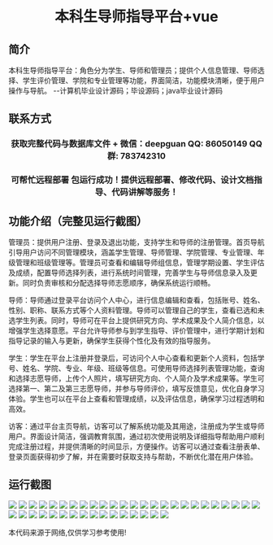 <p><h1 align="center">本科生导师指导平台+vue</h1></p>

## 简介
本科生导师指导平台：角色分为学生、导师和管理员；提供个人信息管理、导师选择、学生评价管理、学院和专业管理等功能，界面简洁，功能模块清晰，便于用户操作与导航。    --计算机毕业设计源码；毕设源码；java毕业设计源码


## 联系方式
<p><h3 align="center">获取完整代码与数据库文件 + 微信：deepguan QQ: 86050149 QQ群: 783742310</h3></p>
<p><h3 align="center">可帮忙远程部署 包运行成功！提供远程部署、修改代码、设计文档指导、代码讲解等服务！</h3></p>

## 功能介绍（完整见运行截图）
管理员：提供用户注册、登录及退出功能，支持学生和导师的注册管理。首页导航引导用户访问不同管理模块，涵盖学生管理、导师管理、学院管理、专业管理、年级管理和班级管理等。管理员可查看和编辑导师组信息，管理学期设置、学生评估及成绩，配置导师选择列表，进行系统时间管理，完善学生与导师信息录入及更新。同时负责审核和分配选择导师志愿顺序，确保系统运行顺畅。

导师：导师通过登录平台访问个人中心，进行信息编辑和查看，包括账号、姓名、性别、职称、联系方式等个人资料管理。导师可以管理自己的学生，查看已选和未选学生列表。同时，导师可在平台上提供研究方向、学术成果及个人简介信息，以增强学生选择意愿。平台允许导师参与到学生指导、评价管理中，进行学期计划和指导记录的输入与更新，确保学生获得个性化及有效的指导服务。

学生：学生在平台上注册并登录后，可访问个人中心查看和更新个人资料，包括学号、姓名、学院、专业、年级、班级等信息。可使用导师选择列表管理功能，查询和选择志愿导师，上传个人照片，填写研究方向、个人简介及学术成果等。学生可选择第一、第二及第三志愿导师，并参与导师评价，填写反馈意见，优化自身学习体验。学生也可以在平台上查看和管理成绩，以及评估信息，确保学习过程透明和高效。

访客：通过平台主页导航，访客可以了解系统功能及其用途，注册成为学生或导师用户。界面设计简洁，强调教育氛围，通过初次使用说明及详细指导帮助用户顺利完成注册过程，并提供清晰的时间显示，方便操作。访客可以通过查看注册表单、登录页面获得初步了解，并在需要时获取支持与帮助，不断优化潜在用户体验。


## 运行截图
![](https://bs-1329754181.cos.ap-shanghai.myqcloud.com/ssm/UndergraduateMentorGuidancePlatform/img/001.jpg)
![](https://bs-1329754181.cos.ap-shanghai.myqcloud.com/ssm/UndergraduateMentorGuidancePlatform/img/002.jpg)
![](https://bs-1329754181.cos.ap-shanghai.myqcloud.com/ssm/UndergraduateMentorGuidancePlatform/img/003.jpg)
![](https://bs-1329754181.cos.ap-shanghai.myqcloud.com/ssm/UndergraduateMentorGuidancePlatform/img/004.jpg)
![](https://bs-1329754181.cos.ap-shanghai.myqcloud.com/ssm/UndergraduateMentorGuidancePlatform/img/005.jpg)
![](https://bs-1329754181.cos.ap-shanghai.myqcloud.com/ssm/UndergraduateMentorGuidancePlatform/img/006.jpg)
![](https://bs-1329754181.cos.ap-shanghai.myqcloud.com/ssm/UndergraduateMentorGuidancePlatform/img/007.jpg)
![](https://bs-1329754181.cos.ap-shanghai.myqcloud.com/ssm/UndergraduateMentorGuidancePlatform/img/008.jpg)
![](https://bs-1329754181.cos.ap-shanghai.myqcloud.com/ssm/UndergraduateMentorGuidancePlatform/img/009.jpg)
![](https://bs-1329754181.cos.ap-shanghai.myqcloud.com/ssm/UndergraduateMentorGuidancePlatform/img/010.jpg)
![](https://bs-1329754181.cos.ap-shanghai.myqcloud.com/ssm/UndergraduateMentorGuidancePlatform/img/011.jpg)
![](https://bs-1329754181.cos.ap-shanghai.myqcloud.com/ssm/UndergraduateMentorGuidancePlatform/img/012.jpg)
![](https://bs-1329754181.cos.ap-shanghai.myqcloud.com/ssm/UndergraduateMentorGuidancePlatform/img/013.jpg)
![](https://bs-1329754181.cos.ap-shanghai.myqcloud.com/ssm/UndergraduateMentorGuidancePlatform/img/014.jpg)
![](https://bs-1329754181.cos.ap-shanghai.myqcloud.com/ssm/UndergraduateMentorGuidancePlatform/img/015.jpg)
![](https://bs-1329754181.cos.ap-shanghai.myqcloud.com/ssm/UndergraduateMentorGuidancePlatform/img/016.jpg)
![](https://bs-1329754181.cos.ap-shanghai.myqcloud.com/ssm/UndergraduateMentorGuidancePlatform/img/017.jpg)
![](https://bs-1329754181.cos.ap-shanghai.myqcloud.com/ssm/UndergraduateMentorGuidancePlatform/img/018.jpg)
![](https://bs-1329754181.cos.ap-shanghai.myqcloud.com/ssm/UndergraduateMentorGuidancePlatform/img/019.jpg)
![](https://bs-1329754181.cos.ap-shanghai.myqcloud.com/ssm/UndergraduateMentorGuidancePlatform/img/020.jpg)
![](https://bs-1329754181.cos.ap-shanghai.myqcloud.com/ssm/UndergraduateMentorGuidancePlatform/img/021.jpg)
![](https://bs-1329754181.cos.ap-shanghai.myqcloud.com/ssm/UndergraduateMentorGuidancePlatform/img/022.jpg)
![](https://bs-1329754181.cos.ap-shanghai.myqcloud.com/ssm/UndergraduateMentorGuidancePlatform/img/023.jpg)
![](https://bs-1329754181.cos.ap-shanghai.myqcloud.com/ssm/UndergraduateMentorGuidancePlatform/img/024.jpg)
![](https://bs-1329754181.cos.ap-shanghai.myqcloud.com/ssm/UndergraduateMentorGuidancePlatform/img/025.jpg)
![](https://bs-1329754181.cos.ap-shanghai.myqcloud.com/ssm/UndergraduateMentorGuidancePlatform/img/026.jpg)
![](https://bs-1329754181.cos.ap-shanghai.myqcloud.com/ssm/UndergraduateMentorGuidancePlatform/img/027.jpg)
![](https://bs-1329754181.cos.ap-shanghai.myqcloud.com/ssm/UndergraduateMentorGuidancePlatform/img/028.jpg)
![](https://bs-1329754181.cos.ap-shanghai.myqcloud.com/ssm/UndergraduateMentorGuidancePlatform/img/029.jpg)
![](https://bs-1329754181.cos.ap-shanghai.myqcloud.com/ssm/UndergraduateMentorGuidancePlatform/img/030.jpg)
![](https://bs-1329754181.cos.ap-shanghai.myqcloud.com/ssm/UndergraduateMentorGuidancePlatform/img/031.jpg)
![](https://bs-1329754181.cos.ap-shanghai.myqcloud.com/ssm/UndergraduateMentorGuidancePlatform/img/032.jpg)
![](https://bs-1329754181.cos.ap-shanghai.myqcloud.com/ssm/UndergraduateMentorGuidancePlatform/img/033.jpg)
![](https://bs-1329754181.cos.ap-shanghai.myqcloud.com/ssm/UndergraduateMentorGuidancePlatform/img/034.jpg)
![](https://bs-1329754181.cos.ap-shanghai.myqcloud.com/ssm/UndergraduateMentorGuidancePlatform/img/035.jpg)
![](https://bs-1329754181.cos.ap-shanghai.myqcloud.com/ssm/UndergraduateMentorGuidancePlatform/img/036.jpg)
![](https://bs-1329754181.cos.ap-shanghai.myqcloud.com/ssm/UndergraduateMentorGuidancePlatform/img/037.jpg)
![](https://bs-1329754181.cos.ap-shanghai.myqcloud.com/ssm/UndergraduateMentorGuidancePlatform/img/038.jpg)
![](https://bs-1329754181.cos.ap-shanghai.myqcloud.com/ssm/UndergraduateMentorGuidancePlatform/img/039.jpg)
![](https://bs-1329754181.cos.ap-shanghai.myqcloud.com/ssm/UndergraduateMentorGuidancePlatform/img/040.jpg)
![](https://bs-1329754181.cos.ap-shanghai.myqcloud.com/ssm/UndergraduateMentorGuidancePlatform/img/041.jpg)

<p>本代码来源于网络,仅供学习参考使用!</p>

